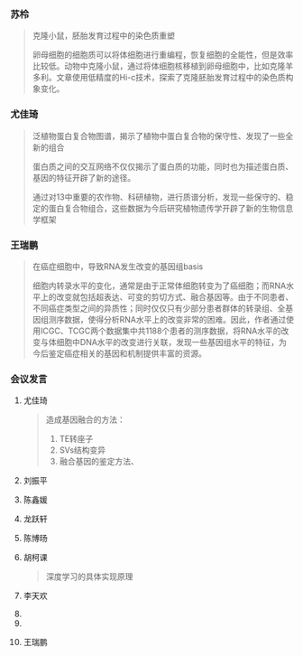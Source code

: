 ### 苏柃

> 克隆小鼠，胚胎发育过程中的染色质重塑
>
> 卵母细胞的细胞质可以将体细胞进行重编程，恢复细胞的全能性，但是效率比较低。动物中克隆小鼠，通过将体细胞核移植到卵母细胞中，比如克隆羊多利。文章使用低精度的Hi-c技术，探索了克隆胚胎发育过程中的染色质构象变化。



### 尤佳琦

> 泛植物蛋白复合物图谱，揭示了植物中蛋白复合物的保守性、发现了一些全新的组合
>
> 蛋白质之间的交互网络不仅仅揭示了蛋白质的功能，同时也为描述蛋白质、基因的特征开辟了新的途径。
>
> 通过对13中重要的农作物、科研植物，进行质谱分析，发现一些保守的、稳定的蛋白复合物组合，这些数据为今后研究植物遗传学开辟了新的生物信息学框架



### 王瑞鹏

>在癌症细胞中，导致RNA发生改变的基因组basis
>
>细胞内转录水平的变化，通常是由于正常体细胞转变为了癌细胞；而RNA水平上的改变就包括超表达、可变的剪切方式、融合基因等。由于不同患者、不同癌症类型之间的异质性；同时仅仅只有少部分患者群体的转录组、全基因组测序数据，使得分析RNA水平上的改变非常的困难。因此，作者通过使用ICGC、TCGC两个数据集中共1188个患者的测序数据，将RNA水平的改变与体细胞中DNA水平的改变进行关联，发现一些基因组水平的特征，为今后鉴定癌症相关的基因和机制提供丰富的资源。



### 会议发言

1. 尤佳琦

   >造成基因融合的方法：
   >
   >1. TE转座子
   >2. SVs结构变异
   >3. 融合基因的鉴定方法、

2. 刘振平

   > 

3. 陈鑫媛

   > 

4. 龙跃轩

   

5. 陈博旸

   

6. 胡柯课

   > 深度学习的具体实现原理

7. 李天欢

8. 

9. 

10. 王瑞鹏



